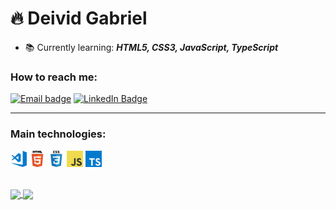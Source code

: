 # 🔥 Deivid Gabriel

- 📚 Currently learning: **_HTML5, CSS3, JavaScript, TypeScript_**

### How to reach me:

[![Email badge](https://img.shields.io/badge/email-red?style=for-the-badge&logo=gmail&logoColor=white)](mailto:pereiradeoliveiradeividgabriel@gmail.com?subject=Hello)
[![LinkedIn Badge](https://img.shields.io/badge/linkedin-blue?logo=linkedin&style=for-the-badge&logoColor=white)](https://linkedin.com/in/deivid-gabriel-pereira-de-oliveira-30769a20a/)

---

### Main technologies:
<p align="left">
<code><img title="Visual Studio Code" width="26px" src="https://raw.githubusercontent.com/github/explore/80688e429a7d4ef2fca1e82350fe8e3517d3494d/topics/visual-studio-code/visual-studio-code.png" /></code>
<code><img title="HTML5" width="26px" src="https://raw.githubusercontent.com/github/explore/80688e429a7d4ef2fca1e82350fe8e3517d3494d/topics/html/html.png" /></code>
<code><img title="CSS3" width="26px" src="https://raw.githubusercontent.com/github/explore/80688e429a7d4ef2fca1e82350fe8e3517d3494d/topics/css/css.png" /></code>
<code><img title="JavaScript" width="26px" src="https://raw.githubusercontent.com/github/explore/80688e429a7d4ef2fca1e82350fe8e3517d3494d/topics/javascript/javascript.png" /></code>
<code><img title="TypeScript" width="26px" src="https://raw.githubusercontent.com/github/explore/80688e429a7d4ef2fca1e82350fe8e3517d3494d/topics/typescript/typescript.png" /></code>
</p>

<br>

<a href="https://github.com/deividgabrielpeira">
  <img align="center" src="https://github-readme-stats.vercel.app/api?username=deividgabrielpeira&show_icons=true&theme=default"/>
</a>
<a href="https://github.com/deividgabrielpeira">
  <img align="center" src="https://github-readme-stats.vercel.app/api/top-langs/?username=deividgabrielpeira&layout=compact)]"/>
</a>
